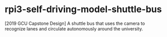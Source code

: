 # rpi3-self-driving-model-shuttle-bus
[2019 GCU Capstone Design] A shuttle bus that uses the camera to recognize lanes and circulate autonomously around the university.
